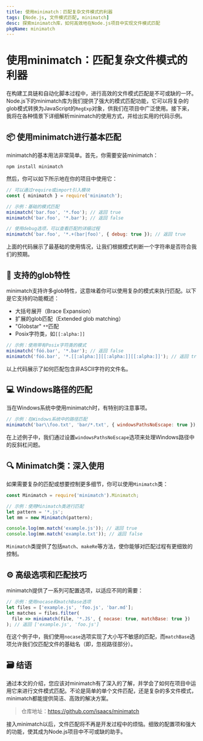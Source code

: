 ```yaml
---
title: 使用minimatch：匹配复杂文件模式的利器
tags: [Node.js, 文件模式匹配, minimatch]
desc: 探索minimatch库，如何高效地在Node.js项目中实现文件模式匹配
pkgName: minimatch
---
```


# 使用minimatch：匹配复杂文件模式的利器

在构建工具链和自动化脚本过程中，进行高效的文件模式匹配是不可或缺的一环。Node.js下的minimatch库为我们提供了强大的模式匹配功能，它可以将复杂的glob模式转换为JavaScript的`RegExp`对象，供我们在项目中广泛使用。接下来，我将在各种情景下详细解析minimatch的使用方式，并给出实用的代码示例。

## 📦 使用minimatch进行基本匹配

minimatch的基本用法非常简单。首先，你需要安装minimatch：

```shell
npm install minimatch
```

然后，你可以如下所示地在你的项目中使用它：

```javascript
// 可以通过require或import引入模块
const { minimatch } = require('minimatch');

// 示例：基础的模式匹配
minimatch('bar.foo', '*.foo'); // 返回 true
minimatch('bar.foo', '*.bar'); // 返回 false

// 使用debug选项，可以查看匹配的详细过程
minimatch('bar.foo', '*.+(bar|foo)', { debug: true }); // 返回 true
```

上面的代码展示了最基础的使用情况，让我们根据模式判断一个字符串是否符合我们的预期。

## 🌟 支持的glob特性

minimatch支持许多glob特性，这意味着你可以使用复杂的模式来执行匹配。以下是它支持的功能概述：

- 大括号展开（Brace Expansion）
- 扩展的glob匹配（Extended glob matching）
- "Globstar" `**`匹配
- Posix字符类，如`[[:alpha:]]`

```javascript
// 示例：使用带有Posix字符类的模式
minimatch('fóó.bar', '*.bar'); // 返回 false
minimatch('fóó.bar', '*.[[:alpha:]][[:alpha:]][[:alpha:]]'); // 返回 true
```

以上代码展示了如何匹配包含非ASCII字符的文件名。

## 💻 Windows路径的匹配

当在Windows系统中使用minimatch时，有特别的注意事项。

```javascript
// 示例：在Windows系统中的路径匹配
minimatch('bar\\foo.txt', 'bar/*.txt', { windowsPathsNoEscape: true }); // 返回 true
```

在上述例子中，我们通过设置`windowsPathsNoEscape`选项来处理Windows路径中的反斜杠问题。

## 🔍 Minimatch类：深入使用

如果需要复杂的匹配或想要控制更多细节，你可以使用`Minimatch`类：

```javascript
const Minimatch = require('minimatch').Minimatch;

// 示例：使用Minimatch类进行匹配
let pattern = '*.js';
let mm = new Minimatch(pattern);

console.log(mm.match('example.js')); // 返回 true
console.log(mm.match('example.txt')); // 返回 false
```

`Minimatch`类提供了包括`match`、`makeRe`等方法，使你能够对匹配过程有更细致的控制。

## ⚙️ 高级选项和匹配技巧

minimatch提供了一系列可配置选项，以适应不同的需要：

```javascript
// 示例：使用nocase和matchBase选项
let files = ['example.js', 'foo.js', 'bar.md'];
let matches = files.filter(
  file => minimatch(file, '*.JS', { nocase: true, matchBase: true })
); // 返回 ['example.js', 'foo.js']
```

在这个例子中，我们使用`nocase`选项实现了大小写不敏感的匹配，而`matchBase`选项允许我们仅匹配文件的基础名（即，忽视路径部分）。

## 🗃️ 结语

通过本文的介绍，您应该对minimatch有了深入的了解，并学会了如何在项目中运用它来进行文件模式匹配。不论是简单的单个文件匹配，还是复杂的多文件模式，minimatch都能提供简洁、高效的解决方案。

> 仓库地址：https://github.com/isaacs/minimatch

接入minimatch以后，文件匹配将不再是开发过程中的烦恼。细致的配置项和强大的功能，使其成为Node.js项目中不可或缺的助手。